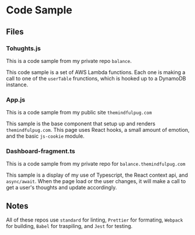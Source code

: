 # Code Sample

## Files

### Tohughts.js

This is a code sample from my private repo `balance`.

This code sample is a set of AWS Lambda functions. Each one is making a call to one of the `userTable` frunctions, which is hooked up to a DynamoDB instance.

### App.js

This is a code sample from my public site `themindfulpug.com`

This sample is the base component that setup up and renders `themindfulpug.com`. This page uses React hooks, a small amount of emotion, and the basic `js-cookie` module.

### Dashboard-fragment.ts

This is a code sample from my private repo for `balance.themindfulpug.com`

This sample is a display of my use of Typescript, the React context api, and `async/await`. When the page load or the user changes, it will make a call to get a user's thoughts and update accordingly.

## Notes

All of these repos use `standard` for linting, `Prettier` for formating, `Webpack` for building, `Babel` for traspiling, and `Jest` for testing.

